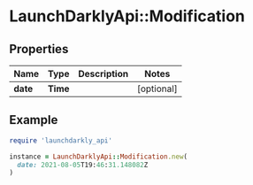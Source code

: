 # LaunchDarklyApi::Modification

## Properties

| Name | Type | Description | Notes |
| ---- | ---- | ----------- | ----- |
| **date** | **Time** |  | [optional] |

## Example

```ruby
require 'launchdarkly_api'

instance = LaunchDarklyApi::Modification.new(
  date: 2021-08-05T19:46:31.148082Z
)
```

